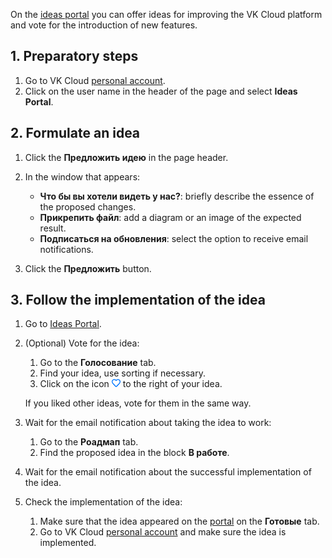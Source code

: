 On the [ideas portal](https://features.mcs.mail.ru/) you can offer ideas for improving the VK Cloud platform and vote for the introduction of new features.

## 1. Preparatory steps

1. Go to VK Cloud [personal account](https://mcs.mail.ru/app/en/).
1. Click on the user name in the header of the page and select **Ideas Portal**.

## 2. Formulate an idea

1. Click the **Предложить идею** in the page header.
1. In the window that appears:

   - **Что бы вы хотели видеть у нас?**: briefly describe the essence of the proposed changes.
   - **Прикрепить файл**: add a diagram or an image of the expected result.
   - **Подписаться на обновления**: select the option to receive email notifications.

1. Click the **Предложить** button.

## 3. Follow the implementation of the idea

1. Go to [Ideas Portal](https://features.mcs.mail.ru/).
1. (Optional) Vote for the idea:

   1. Go to the **Голосование** tab.
   1. Find your idea, use sorting if necessary.
   1. Click on the icon ![Голосовать](./assets/heart_icon.png "inline") to the right of your idea.

   If you liked other ideas, vote for them in the same way.

1. Wait for the email notification about taking the idea to work:

   1. Go to the **Роадмап** tab.
   1. Find the proposed idea in the block **В работе**.

1. Wait for the email notification about the successful implementation of the idea.
1. Check the implementation of the idea:

   1. Make sure that the idea appeared on the [portal](https://features.mcs.mail.ru/) on the **Готовые** tab.
   1. Go to  VK Cloud [personal account](https://mcs.mail.ru/app/) and make sure the idea is implemented.
